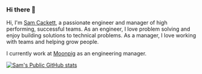 ### Hi there 👋
Hi, I'm [Sam Cackett](https://samcackett.com), a passionate engineer and manager of high performing, successful teams. As an engineer, I love problem solving and enjoy building solutions to technical problems. As a manager, I love working with teams and helping grow people. 

I currently work at [Moonpig](https://moonpig.com) as an engineering manager. 

[![Sam's Public GitHub stats](https://github-readme-stats.vercel.app/api?username=samcackett&theme=dracula)](https://github.com/samcackett/github-readme-stats)

<!--
**samcackett/samcackett** is a ✨ _special_ ✨ repository because its `README.md` (this file) appears on your GitHub profile.

Here are some ideas to get you started:

- 🔭 I’m currently working on ...
- 🌱 I’m currently learning ...
- 👯 I’m looking to collaborate on ...
- 🤔 I’m looking for help with ...
- 💬 Ask me about ...
- 📫 How to reach me: ...
- 😄 Pronouns: ...
- ⚡ Fun fact: ...
-->
